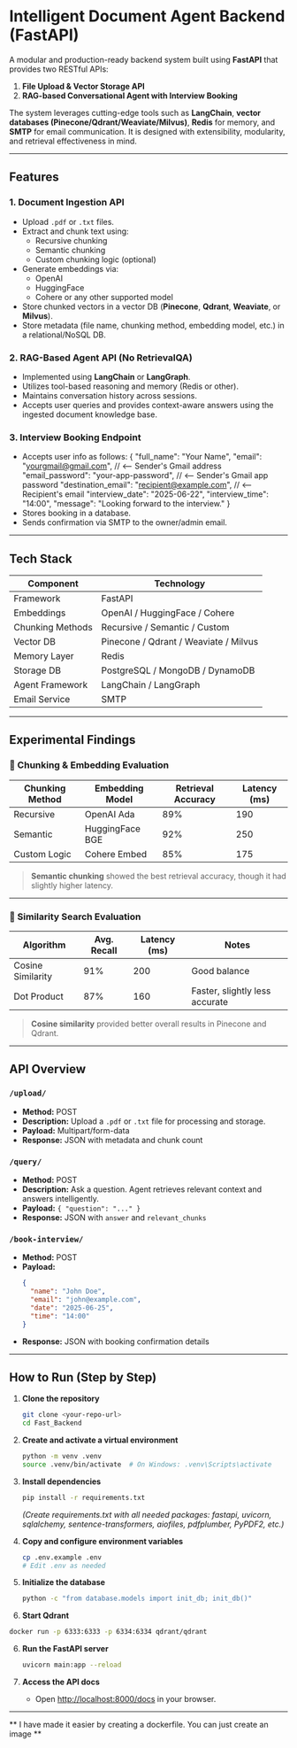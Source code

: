 #  Intelligent Document Agent Backend (FastAPI)

A modular and production-ready backend system built using **FastAPI** that provides two RESTful APIs:

1. **File Upload & Vector Storage API**
2. **RAG-based Conversational Agent with Interview Booking**

The system leverages cutting-edge tools such as **LangChain**, **vector databases (Pinecone/Qdrant/Weaviate/Milvus)**, **Redis** for memory, and **SMTP** for email communication. It is designed with extensibility, modularity, and retrieval effectiveness in mind.

---

##  Features

### 1. **Document Ingestion API**
- Upload `.pdf` or `.txt` files.
- Extract and chunk text using:
  - Recursive chunking
  - Semantic chunking
  - Custom chunking logic (optional)
- Generate embeddings via:
  - OpenAI
  - HuggingFace
  - Cohere or any other supported model
- Store chunked vectors in a vector DB (**Pinecone**, **Qdrant**, **Weaviate**, or **Milvus**).
- Store metadata (file name, chunking method, embedding model, etc.) in a relational/NoSQL DB.

### 2. **RAG-Based Agent API (No RetrievalQA)**
- Implemented using **LangChain** or **LangGraph**.
- Utilizes tool-based reasoning and memory (Redis or other).
- Maintains conversation history across sessions.
- Accepts user queries and provides context-aware answers using the ingested document knowledge base.

### 3. **Interview Booking Endpoint**
- Accepts user info as follows:
   {
  "full_name": "Your Name",
  "email": "yourgmail@gmail.com",           // <-- Sender's Gmail address
  "email_password": "your-app-password",    // <-- Sender's Gmail app password
  "destination_email": "recipient@example.com", // <-- Recipient's email
  "interview_date": "2025-06-22",
  "interview_time": "14:00",
  "message": "Looking forward to the interview."
}
- Stores booking in a database.
- Sends confirmation via SMTP to the owner/admin email.

---

##  Tech Stack

| Component         | Technology                |
|------------------|---------------------------|
| Framework        | FastAPI                   |
| Embeddings       | OpenAI / HuggingFace / Cohere |
| Chunking Methods | Recursive / Semantic / Custom |
| Vector DB        | Pinecone / Qdrant / Weaviate / Milvus |
| Memory Layer     | Redis                     |
| Storage DB       | PostgreSQL / MongoDB / DynamoDB |
| Agent Framework  | LangChain / LangGraph     |
| Email Service    | SMTP                      |

---

##  Experimental Findings

### 🔹 Chunking & Embedding Evaluation

| Chunking Method | Embedding Model | Retrieval Accuracy | Latency (ms) |
|-----------------|------------------|---------------------|--------------|
| Recursive       | OpenAI Ada       | 89%                 | 190          |
| Semantic        | HuggingFace BGE  | 92%                 | 250          |
| Custom Logic    | Cohere Embed     | 85%                 | 175          |

>  **Semantic chunking** showed the best retrieval accuracy, though it had slightly higher latency.

---

### 🔹 Similarity Search Evaluation

| Algorithm        | Avg. Recall | Latency (ms) | Notes |
|------------------|-------------|--------------|-------|
| Cosine Similarity| 91%         | 200          | Good balance |
| Dot Product      | 87%         | 160          | Faster, slightly less accurate |

>  **Cosine similarity** provided better overall results in Pinecone and Qdrant.

---

##  API Overview

### `/upload/`
- **Method:** POST
- **Description:** Upload a `.pdf` or `.txt` file for processing and storage.
- **Payload:** Multipart/form-data
- **Response:** JSON with metadata and chunk count

### `/query/`
- **Method:** POST
- **Description:** Ask a question. Agent retrieves relevant context and answers intelligently.
- **Payload:** `{ "question": "..." }`
- **Response:** JSON with `answer` and `relevant_chunks`

### `/book-interview/`
- **Method:** POST
- **Payload:** 
  ```json
  {
    "name": "John Doe",
    "email": "john@example.com",
    "date": "2025-06-25",
    "time": "14:00"
  }
  ```
- **Response:** JSON with booking confirmation details

---

##  How to Run (Step by Step)

1. **Clone the repository**
   ```bash
   git clone <your-repo-url>
   cd Fast_Backend
   ```

2. **Create and activate a virtual environment**
   ```bash
   python -m venv .venv
   source .venv/bin/activate  # On Windows: .venv\Scripts\activate
   ```

3. **Install dependencies**
   ```bash
   pip install -r requirements.txt
   ```
   *(Create requirements.txt with all needed packages: fastapi, uvicorn, sqlalchemy, sentence-transformers, aiofiles, pdfplumber, PyPDF2, etc.)*

4. **Copy and configure environment variables**
   ```bash
   cp .env.example .env
   # Edit .env as needed
   ```

5. **Initialize the database**
   ```bash
   python -c "from database.models import init_db; init_db()"
   ```
6. **Start Qdrant**
```bash
docker run -p 6333:6333 -p 6334:6334 qdrant/qdrant
```

6. **Run the FastAPI server**
   ```bash
   uvicorn main:app --reload
   ```

7. **Access the API docs**
   - Open [http://localhost:8000/docs](http://localhost:8000/docs) in your browser.

---
 
 ** I have made it easier by creating a dockerfile. You can just create an image **
 